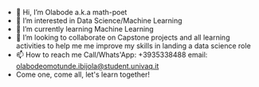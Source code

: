 - 👋 Hi, I’m Olabode a.k.a math-poet
- 👀 I’m interested in Data Science/Machine Learning
- 🌱 I’m currently learning Machine Learning
- 💞️ I’m looking to collaborate on Capstone projects and all learning activities to help me me improve my skills in landing a data science role
- 📫 How to reach me Call/Whats'App: +3935338488  email: olabodeomotunde.ibijola@student.univaq.it
- Come one, come all, let's learn together!

<!---
math-poet/math-poet is a ✨ special ✨ repository because its `README.md` (this file) appears on your GitHub profile.
You can click the Preview link to take a look at your changes.
--->
